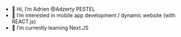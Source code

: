 - 👋 Hi, I’m Adrien @Adzerty PESTEL
- 👀 I’m interested in mobile app development / dynamic website (with REACT.js)
- 🌱 I’m currently learning Next.JS

<!---
Adzerty/Adzerty is a ✨ special ✨ repository because its `README.md` (this file) appears on your GitHub profile.
You can click the Preview link to take a look at your changes.
--->

